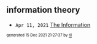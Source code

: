 ## information theory


* <code>Apr 11, 2021</code> [The Information](2021-04-11T18-17-33-the-information.md)

<sup><sub>generated 15 Dec 2021 21:27:37 by <a href='https://github.com/senorprogrammer/til'>til</a></sub></sup>
